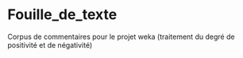 # Fouille_de_texte
Corpus de commentaires pour le projet weka (traitement du degré de positivité et de négativité)
